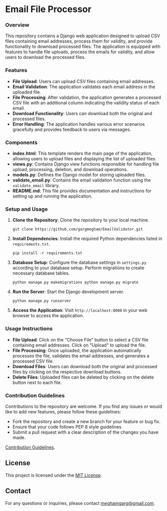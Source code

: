 # Email File Processor

### Overview

This repository contains a Django web application designed to upload CSV files containing email addresses, process them for validity, and provide functionality to download processed files. The application is equipped with features to handle file uploads, process the emails for validity, and allow users to download the processed files.

### Features

- **File Upload**: Users can upload CSV files containing email addresses.
- **Email Validation**: The application validates each email address in the uploaded file.
- **File Processing**: After validation, the application generates a processed CSV file with an additional column indicating the validity status of each email.
- **Download Functionality**: Users can download both the original and processed files.
- **Error Handling**: The application handles various error scenarios gracefully and provides feedback to users via messages.

### Components

- **index.html**: This template renders the main page of the application, allowing users to upload files and displaying the list of uploaded files.
- **views.py**: Contains Django view functions responsible for handling file upload, processing, deletion, and download operations.
- **models.py**: Defines the Django model for storing uploaded files.
- **validate_email.py**: Contains the email validation function using the `validate_email` library.
- **README.md**: This file provides documentation and instructions for setting up and running the application.

### Setup and Usage

1.  **Clone the Repository**: Clone the repository to your local machine.

    `git clone https://github.com/gargmegham/EmailValidator.git`

2.  **Install Dependencies**: Install the required Python dependencies listed in `requirements.txt`.

    `pip install -r requirements.txt`

3.  **Database Setup**: Configure the database settings in `settings.py` according to your database setup. Perform migrations to create necessary database tables.

    `python manage.py makemigrations python manage.py migrate`

4.  **Run the Server**: Start the Django development server.

    `python manage.py runserver`

5.  **Access the Application**: Visit `http://localhost:8000` in your web browser to access the application.

### Usage Instructions

- **File Upload**: Click on the "Choose File" button to select a CSV file containing email addresses. Click on "Upload" to upload the file.
- **File Processing**: Once uploaded, the application automatically processes the file, validates the email addresses, and generates a processed CSV file.
- **Download Files**: Users can download both the original and processed files by clicking on the respective download buttons.
- **Delete Files**: Uploaded files can be deleted by clicking on the delete button next to each file.

### Contribution Guidelines

Contributions to the repository are welcome. If you find any issues or would like to add new features, please follow these guidelines:

- Fork the repository and create a new branch for your feature or bug fix.
- Ensure that your code follows PEP 8 style guidelines.
- Submit a pull request with a clear description of the changes you have made.

[Contribution Guidelines](CONTRIBUTING.md).

## License

This project is licensed under the [MIT License](LICENSE).

## Contact

For any questions or inquiries, please contact [meghamgarg@gmail.com](mailto:meghamgarg@gmail.com).

